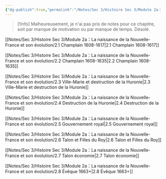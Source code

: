 ```yaml
---
{"dg-publish":true,"permalink":"/Notes/Sec 3/Histoire Sec 3/Module 2a：La naissance de la Nouvelle-France et son évolution/"}
---
```


>[!Info] Malheureusement, je n'ai pas pris de notes pour ce chapitre, soit par manque de motivation ou par manque de temps. Désolé.


[[Notes/Sec 3/Histoire Sec 3/Module 2a：La naissance de la Nouvelle-France et son évolution/2.1 Champlain 1608-1617\|2.1 Champlain 1608-1617]]

[[Notes/Sec 3/Histoire Sec 3/Module 2a：La naissance de la Nouvelle-France et son évolution/2.2 Champlain 1608-1635\|2.2 Champlain 1608-1635]]

[[Notes/Sec 3/Histoire Sec 3/Module 2a：La naissance de la Nouvelle-France et son évolution/2.3 Ville-Marie et destruction de la Huronie\|2.3 Ville-Marie et destruction de la Huronie]]

[[Notes/Sec 3/Histoire Sec 3/Module 2a：La naissance de la Nouvelle-France et son évolution/2.4 Destruction de la Huronie\|2.4 Destruction de la Huronie]]

[[Notes/Sec 3/Histoire Sec 3/Module 2a：La naissance de la Nouvelle-France et son évolution/2.5 Gouvernement royal\|2.5 Gouvernement royal]]

[[Notes/Sec 3/Histoire Sec 3/Module 2a：La naissance de la Nouvelle-France et son évolution/2.6 Talon et Filles du Roy\|2.6 Talon et Filles du Roy]]

[[Notes/Sec 3/Histoire Sec 3/Module 2a：La naissance de la Nouvelle-France et son évolution/2.7 Talon économie\|2.7 Talon économie]]

[[Notes/Sec 3/Histoire Sec 3/Module 2a：La naissance de la Nouvelle-France et son évolution/2.8 Évêque 1663+\|2.8 Évêque 1663+]]
